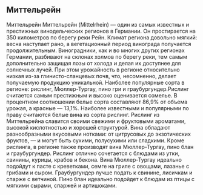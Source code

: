## Миттельрейн 

Миттельрейн
Миттельрейн (Mittelrhein) — один из самых известных и престижных винодельческих регионов в Германии. Он простирается на 350 километров по берегу реки Рейн. 
Климат региона довольно мягкий: весна наступает рано, а вегетационный период винограда получается продолжительным. Виноградники, как и во многих других регионах Германии, разбивают на склонах холмов по берегу реки, тем самым дополнительно защищая лозы от холода и делая их доступнее для солнечных лучей. При этом урожайность в регионе относительно низкая из-за глинисто-сланцевых почв, что, несомненно, делает получаемую продукцию уникальной.
Наиболее популярные сорта в регионе: рислинг, Мюллер-Тургау, пино гри и граубургундер.Рислинг считается самым престижным и высоко оценивается сомелье.
В процентном соотношении белые сорта составляют 86,9% от объема урожая, а красные — 13,1%.
Наиболее известными и популярными по праву считаются белые вина из сорта рислинг. Рислинг из Миттельрейна славится своими свежими и фруктовыми ароматами, высокой кислотностью и хорошей структурой. Вина обладают разнообразными вкусовыми нотками: от цитрусовых до экзотических фруктов, — и могут быть сухими, полусухими или сладкими. Кроме рислинга, в регионе также производят вина Мюллер-Тургау, пино блан и граубургундер.
Рислинг отлично сочетается с блюдами из утки, свинины, курицы, крабов и бекона. Вина Мюллер-Тургау идеально подойдут к пасте с креветками, семге на гриле с овощами, лазанье с грибами и сыром. Граубургундер лучше подать к свинине, лисичкам и спарже с ветчиной. Пино блан идеально подойдет к блюдам из птицы с мягкими сырами, спаржей и артишоками.
